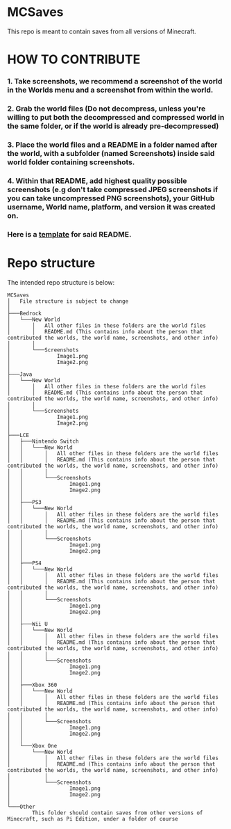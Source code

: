 # MCSaves
This repo is meant to contain saves from all versions of Minecraft.

# HOW TO CONTRIBUTE
### 1. Take screenshots, we recommend a screenshot of the world in the Worlds menu and a screenshot from within the world.
### 2. Grab the world files (Do not decompress, unless you're willing to put both the decompressed and compressed world in the same folder, or if the world is already pre-decompressed)
### 3. Place the world files and a README in a folder named after the world, with a subfolder (named Screenshots) inside said world folder containing screenshots.
### 4. Within that README, add highest quality possible screenshots (e.g don't take compressed JPEG screenshots if you can take uncompressed PNG screenshots), your GitHub username, World name, platform, and version it was created on. 
### Here is a [template](template.md) for said README.


# Repo structure
The intended repo structure is below:
```
MCSaves
│   File structure is subject to change
│
├───Bedrock
│   └───New World
│       │   All other files in these folders are the world files
│       │   README.md (This contains info about the person that contributed the worlds, the world name, screenshots, and other info)
│       │
│       └───Screenshots
│               Image1.png
│               Image2.png
│
├───Java
│   └───New World
│       │   All other files in these folders are the world files
│       │   README.md (This contains info about the person that contributed the worlds, the world name, screenshots, and other info)
│       │
│       └───Screenshots
│               Image1.png
│               Image2.png
│
├───LCE
│   ├───Nintendo Switch
│   │   └───New World
│   │       │   All other files in these folders are the world files
│   │       │   README.md (This contains info about the person that contributed the worlds, the world name, screenshots, and other info)
│   │       │
│   │       └───Screenshots
│   │               Image1.png
│   │               Image2.png
│   │
│   ├───PS3
│   │   └───New World
│   │       │   All other files in these folders are the world files
│   │       │   README.md (This contains info about the person that contributed the worlds, the world name, screenshots, and other info)
│   │       │
│   │       └───Screenshots
│   │               Image1.png
│   │               Image2.png
│   │
│   ├───PS4
│   │   └───New World
│   │       │   All other files in these folders are the world files
│   │       │   README.md (This contains info about the person that contributed the worlds, the world name, screenshots, and other info)
│   │       │
│   │       └───Screenshots
│   │               Image1.png
│   │               Image2.png
│   │
│   ├───Wii U
│   │   └───New World
│   │       │   All other files in these folders are the world files
│   │       │   README.md (This contains info about the person that contributed the worlds, the world name, screenshots, and other info)
│   │       │
│   │       └───Screenshots
│   │               Image1.png
│   │               Image2.png
│   │
│   ├───Xbox 360
│   │   └───New World
│   │       │   All other files in these folders are the world files
│   │       │   README.md (This contains info about the person that contributed the worlds, the world name, screenshots, and other info)
│   │       │
│   │       └───Screenshots
│   │               Image1.png
│   │               Image2.png
│   │
│   └───Xbox One
│       └───New World
│           │   All other files in these folders are the world files
│           │   README.md (This contains info about the person that contributed the worlds, the world name, screenshots, and other info)
│           │
│           └───Screenshots
│                   Image1.png
│                   Image2.png
│
└───Other
        This folder should contain saves from other versions of Minecraft, such as Pi Edition, under a folder of course

```
